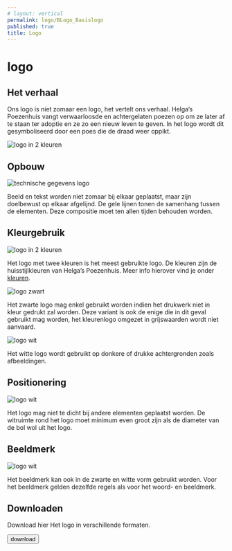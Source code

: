 ```yaml
---
# layout: vertical
permalink: logo/BLogo_Basislogo
published: true
title: Logo
---
```


# logo
## Het verhaal
<div class="content-block">
    <p>Ons logo is niet zomaar een logo, het vertelt ons verhaal. 
Helga’s Poezenhuis vangt verwaarloosde en achtergelaten poezen op om ze later af te staan ter adoptie en ze zo een nieuw leven te geven. 
In het logo wordt dit gesymboliseerd door een poes die de draad weer oppikt. </p>
    <img src="../images/Logo/Logo_PS1655C-PSBlack_72.png" alt="logo in 2 kleuren" class="driecol">
</div>

## Opbouw
<div class="row content-block">
    <div class="col-6">
        <img src="../images/Logo/logo_technisch.png" alt="technische gegevens logo" class="centerone" class="tweecol">
    </div>
    <div class="col-6">
        <p>Beeld en tekst worden niet zomaar bij elkaar geplaatst, maar zijn doelbewust op elkaar afgelijnd. 
        De gele lijnen tonen de samenhang tussen de elementen.
        Deze compositie moet ten allen tijden behouden worden. </p>
    </div>
</div>

<h2> Kleurgebruik </h2>
<div class="row align-bottom">
    <div class="col-6">
        <img src="../images/Logo/Logo_PS1655C-PSBlack_72.png" alt="logo in 2 kleuren" class="tweecol">
    </div>
    <div class="col-6">
        <p>Het logo met twee kleuren is het meest gebruikte logo. De kleuren zijn de huisstijlkleuren van Helga’s Poezenhuis. Meer info hierover vind je onder <a href="../kleur/index.html">kleuren</a>.</p>
    </div>
</div>
<div class="row align-bottom">
    <div class="col-6">
        <img src="../images/Logo/Logo_PSBlack_72.png" alt="logo zwart" class="tweecol">
    </div>
    <div class="col-6">
        <p>Het zwarte logo mag enkel gebruikt worden indien het drukwerk niet in kleur gedrukt zal worden. Deze variant is ook de enige die in dit geval gebruikt mag worden, het kleurenlogo omgezet in grijswaarden wordt niet aanvaard.</p>
    </div>
</div>
<div class="row align-bottom content-block">
    <div class="col-6">
       <img src="../images/Logo/Logo_PSWhite_72.png" alt="logo wit" class="tweecol witbeeld">
    </div>
    <div class="col-6">
        <p>Het witte logo wordt gebruikt op donkere of drukke achtergronden zoals afbeeldingen.</p>
    </div>
</div>

## Positionering
<div class="row align-bottom content-block">
    <div class="col-6">
       <img src="../images/Logo/logo_witruimte.png" alt="logo wit" class="tweecol">
    </div>
    <div class="col-6">
        <p>Het logo mag niet te dicht bij andere elementen geplaatst worden. De witruimte rond het logo moet minimum even groot zijn als de diameter van de bol wol uit het logo.</p>
    </div>
</div>

## Beeldmerk
<div class="row align-bottom content-block">
    <div class="col-6">
       <img src="../images/Logo/Icon_PS1655C-PSBlack_72.png" alt="logo wit" class="tweecol">
    </div>
    <div class="col-6">
        <p>Het beeldmerk kan ook in de zwarte en witte vorm gebruikt worden. Voor het beeldmerk gelden dezelfde regels als voor het woord- en beeldmerk.</p>
    </div>
</div>
<div class="grijskader">
    <h2>Downloaden</h2>
    <p>Download hier  Het logo in verschillende formaten.</p>
    <a href="https://1drv.ms/f/s!AuIULz-refmDaaqJJH1ZH9e9VbM"><button type="button" class="btn btn-primary">download</button></a>
</div>
